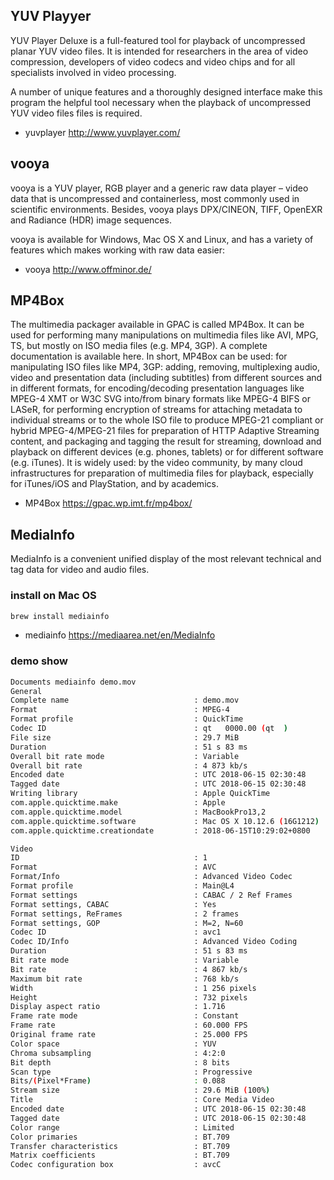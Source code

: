 ## YUV Playyer
YUV Player Deluxe is a full-featured tool for playback of uncompressed planar YUV video files. It is intended for researchers in the area of video compression, developers of video codecs and video chips and for all specialists involved in video processing.

A number of unique features and a thoroughly designed interface make this program the helpful tool necessary when the playback of uncompressed YUV video files files is required.

- yuvplayer <http://www.yuvplayer.com/>

## vooya
vooya is a YUV player, RGB player and a generic raw data player – video data that is uncompressed and containerless, most commonly used in scientific environments. Besides, vooya plays DPX/CINEON, TIFF, OpenEXR and Radiance (HDR) image sequences.

vooya is available for Windows, Mac OS X and Linux, and has a variety of features which makes working with raw data easier:
- vooya <http://www.offminor.de/>

## MP4Box
The multimedia packager available in GPAC is called MP4Box.
It can be used for performing many manipulations on multimedia files like AVI, MPG, TS, but mostly on ISO media files (e.g. MP4, 3GP). A complete documentation is available here.
In short, MP4Box can be used:
for manipulating ISO files like MP4, 3GP: adding, removing, multiplexing audio, video and presentation data (including subtitles) from different sources and in different formats,
for encoding/decoding presentation languages like MPEG-4 XMT or W3C SVG into/from binary formats like MPEG-4 BIFS or LASeR,
for performing encryption of streams
for attaching metadata to individual streams or to the whole ISO file to produce MPEG-21 compliant or hybrid MPEG-4/MPEG-21 files
for preparation of HTTP Adaptive Streaming content,
and packaging and tagging the result for streaming, download and playback on different devices (e.g. phones, tablets) or for different software (e.g. iTunes).
It is widely used: by the video community, by many cloud infrastructures for preparation of multimedia files for playback, especially for iTunes/iOS and PlayStation, and by academics.
- MP4Box <https://gpac.wp.imt.fr/mp4box/>

## MediaInfo
MediaInfo is a convenient unified display of the most relevant technical and tag data for video and audio files.
### install on Mac OS
```bash
brew install mediainfo
```
- mediainfo <https://mediaarea.net/en/MediaInfo>
### demo show
```bash
Documents mediainfo demo.mov
General
Complete name                            : demo.mov
Format                                   : MPEG-4
Format profile                           : QuickTime
Codec ID                                 : qt   0000.00 (qt  )
File size                                : 29.7 MiB
Duration                                 : 51 s 83 ms
Overall bit rate mode                    : Variable
Overall bit rate                         : 4 873 kb/s
Encoded date                             : UTC 2018-06-15 02:30:48
Tagged date                              : UTC 2018-06-15 02:30:48
Writing library                          : Apple QuickTime
com.apple.quicktime.make                 : Apple
com.apple.quicktime.model                : MacBookPro13,2
com.apple.quicktime.software             : Mac OS X 10.12.6 (16G1212)
com.apple.quicktime.creationdate         : 2018-06-15T10:29:02+0800

Video
ID                                       : 1
Format                                   : AVC
Format/Info                              : Advanced Video Codec
Format profile                           : Main@L4
Format settings                          : CABAC / 2 Ref Frames
Format settings, CABAC                   : Yes
Format settings, ReFrames                : 2 frames
Format settings, GOP                     : M=2, N=60
Codec ID                                 : avc1
Codec ID/Info                            : Advanced Video Coding
Duration                                 : 51 s 83 ms
Bit rate mode                            : Variable
Bit rate                                 : 4 867 kb/s
Maximum bit rate                         : 768 kb/s
Width                                    : 1 256 pixels
Height                                   : 732 pixels
Display aspect ratio                     : 1.716
Frame rate mode                          : Constant
Frame rate                               : 60.000 FPS
Original frame rate                      : 25.000 FPS
Color space                              : YUV
Chroma subsampling                       : 4:2:0
Bit depth                                : 8 bits
Scan type                                : Progressive
Bits/(Pixel*Frame)                       : 0.088
Stream size                              : 29.6 MiB (100%)
Title                                    : Core Media Video
Encoded date                             : UTC 2018-06-15 02:30:48
Tagged date                              : UTC 2018-06-15 02:30:48
Color range                              : Limited
Color primaries                          : BT.709
Transfer characteristics                 : BT.709
Matrix coefficients                      : BT.709
Codec configuration box                  : avcC
```
